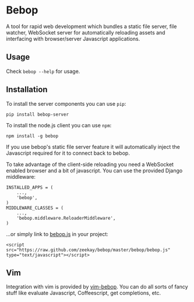 Bebop
=====
A tool for rapid web development which bundles a static file server, file watcher, WebSocket server for automatically reloading assets and interfacing with browser/server Javascript applications.

Usage
-----
Check `bebop --help` for usage.

Installation
------------
To install the server components you can use `pip`:

    pip install bebop-server

To install the node.js client you can use `npm`:

    npm install -g bebop

If you use bebop's static file server feature it will automatically inject the Javascript required for it to connect back to bebop.

To take advantage of the client-side reloading you need a WebSocket enabled browser and a bit of javascript. You can use the provided Django middleware:

    INSTALLED_APPS = (
        ...,
        'bebop',
    )
    MIDDLEWARE_CLASSES = (
        ...,
        'bebop.middleware.ReloaderMiddleware',
    )

...or simply link to [bebop.js](https://raw.github.com/zeekay/bebop/master/bebop/bebop.js) in your project:

    <script src="https://raw.github.com/zeekay/bebop/master/bebop/bebop.js" type="text/javascript"></script>

Vim
---
Integration with vim is provided by [vim-bebop](http://github.com/zeekay/vim-bebop). You can do all sorts of fancy stuff like evaluate Javascript, Coffeescript, get completions, etc.

